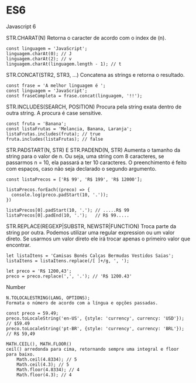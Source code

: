 # ES6
Javascript 6

STR.CHARAT(N)
Retorna o caracter de acordo com o index de (n).

	const linguagem = 'JavaScript';
	linguagem.charAt(0); // J
	linguagem.charAt(2); // v
	linguagem.charAt(linguagem.length - 1); // t


STR.CONCAT(STR2, STR3, ...)
Concatena as strings e retorna o resultado.

	const frase = 'A melhor linguagem é ';
	const linguagem = 'JavaScript';
	const fraseCompleta = frase.concat(linguagem, '!!');


STR.INCLUDES(SEARCH, POSITION)
Procura pela string exata dentro de outra string. A procura é case sensitive.

	const fruta = 'Banana';
	const listaFrutas = 'Melancia, Banana, Laranja';
	listaFrutas.includes(fruta); // true
	fruta.includes(listaFrutas); // false

STR.PADSTART(N, STR) E STR.PADEND(N, STR)
Aumenta o tamanho da string para o valor de n. Ou seja, uma string com 8 caracteres, se passarmos n = 10, ela passará a ter 10 caracteres. O preenchimento é feito com espaços, caso não seja declarado o segundo argumento.

	const listaPrecos = ['R$ 99', 'R$ 199', 'R$ 12000'];

	listaPrecos.forEach((preco) => {
	  console.log(preco.padStart(10, '.'));
	})

	listaPrecos[0].padStart(10, '.'); // .....R$ 99
	listaPrecos[0].padEnd(10, '.');   // R$ 99.....


STR.REPLACE(REGEXP|SUBSTR, NEWSTR|FUNCTION)
Troca parte da string por outra. Podemos utilizar uma regular expression ou um valor direto. Se usarmos um valor direto ele irá trocar apenas o primeiro valor que encontrar.

	let listaItens = 'Camisas Bonés Calças Bermudas Vestidos Saias';
	listaItens = listaItens.replace(/[ ]+/g, ', ');

	let preco = 'R$ 1200,43';
	preco = preco.replace(',', '.'); // 'R$ 1200.43'

Number

	N.TOLOCALESTRING(LANG, OPTIONS);
	Formata o número de acordo com a língua e opções passadas.

	const preco = 59.49;
	preco.toLocaleString('en-US', {style: 'currency', currency: 'USD'}); // $59.49
	preco.toLocaleString('pt-BR', {style: 'currency', currency: 'BRL'}); // R$ 59,49

	MATH.CEIL(), MATH.FLOOR()
	ceil() arredonda para cima, retornando sempre uma integral e floor para baixo.
		Math.ceil(4.8334); // 5
		Math.ceil(4.3); // 5
		Math.floor(4.8334); // 4
		Math.floor(4.3); // 4
